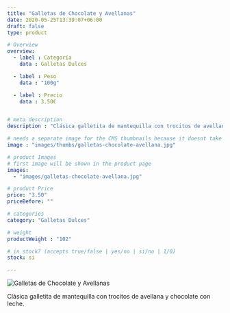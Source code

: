 ```yaml
---
title: "Galletas de Chocolate y Avellanas"
date: 2020-05-25T13:39:07+06:00
draft: false
type: product

# Overview
overview:
  - label : Categoría
    data : Galletas Dulces

  - label : Peso
    data : "100g"

  - label : Precio
    data : 3.50€


# meta description
description : "Clásica galletita de mantequilla con trocitos de avellana y chocolate con leche."

# needs a separate image for the CMS thumbnails because it doesnt take arrays (slideshow images)
image : "images/thumbs/galletas-chocolate-avellana.jpg"

# product Images
# first image will be shown in the product page
images:
  - "images/galletas-chocolate-avellana.jpg"

# product Price
price: "3.50"
priceBefore: ""

# categories
category: "Galletas Dulces"

# weight
productWeight : "102"

# in stock? (accepts true/false | yes/no | si/no | 1/0)
stock: si

---
```

![Galletas de Chocolate y Avellanas](/images/galletas-chocolate-avellana.jpg "Galletas de Chocolate y Avellanas")

Clásica galletita de mantequilla con trocitos de avellana y chocolate con leche.
